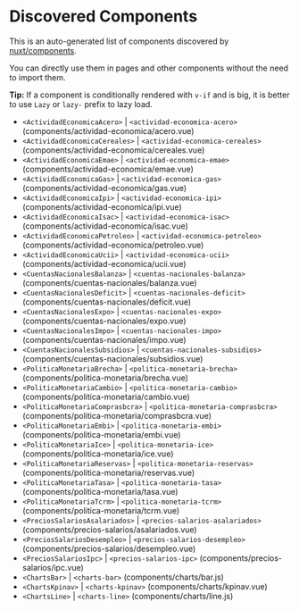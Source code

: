 # Discovered Components

This is an auto-generated list of components discovered by [nuxt/components](https://github.com/nuxt/components).

You can directly use them in pages and other components without the need to import them.

**Tip:** If a component is conditionally rendered with `v-if` and is big, it is better to use `Lazy` or `lazy-` prefix to lazy load.

- `<ActividadEconomicaAcero>` | `<actividad-economica-acero>` (components/actividad-economica/acero.vue)
- `<ActividadEconomicaCereales>` | `<actividad-economica-cereales>` (components/actividad-economica/cereales.vue)
- `<ActividadEconomicaEmae>` | `<actividad-economica-emae>` (components/actividad-economica/emae.vue)
- `<ActividadEconomicaGas>` | `<actividad-economica-gas>` (components/actividad-economica/gas.vue)
- `<ActividadEconomicaIpi>` | `<actividad-economica-ipi>` (components/actividad-economica/ipi.vue)
- `<ActividadEconomicaIsac>` | `<actividad-economica-isac>` (components/actividad-economica/isac.vue)
- `<ActividadEconomicaPetroleo>` | `<actividad-economica-petroleo>` (components/actividad-economica/petroleo.vue)
- `<ActividadEconomicaUcii>` | `<actividad-economica-ucii>` (components/actividad-economica/ucii.vue)
- `<CuentasNacionalesBalanza>` | `<cuentas-nacionales-balanza>` (components/cuentas-nacionales/balanza.vue)
- `<CuentasNacionalesDeficit>` | `<cuentas-nacionales-deficit>` (components/cuentas-nacionales/deficit.vue)
- `<CuentasNacionalesExpo>` | `<cuentas-nacionales-expo>` (components/cuentas-nacionales/expo.vue)
- `<CuentasNacionalesImpo>` | `<cuentas-nacionales-impo>` (components/cuentas-nacionales/impo.vue)
- `<CuentasNacionalesSubsidios>` | `<cuentas-nacionales-subsidios>` (components/cuentas-nacionales/subsidios.vue)
- `<PoliticaMonetariaBrecha>` | `<politica-monetaria-brecha>` (components/politica-monetaria/brecha.vue)
- `<PoliticaMonetariaCambio>` | `<politica-monetaria-cambio>` (components/politica-monetaria/cambio.vue)
- `<PoliticaMonetariaComprasbcra>` | `<politica-monetaria-comprasbcra>` (components/politica-monetaria/comprasbcra.vue)
- `<PoliticaMonetariaEmbi>` | `<politica-monetaria-embi>` (components/politica-monetaria/embi.vue)
- `<PoliticaMonetariaIce>` | `<politica-monetaria-ice>` (components/politica-monetaria/ice.vue)
- `<PoliticaMonetariaReservas>` | `<politica-monetaria-reservas>` (components/politica-monetaria/reservas.vue)
- `<PoliticaMonetariaTasa>` | `<politica-monetaria-tasa>` (components/politica-monetaria/tasa.vue)
- `<PoliticaMonetariaTcrm>` | `<politica-monetaria-tcrm>` (components/politica-monetaria/tcrm.vue)
- `<PreciosSalariosAsalariados>` | `<precios-salarios-asalariados>` (components/precios-salarios/asalariados.vue)
- `<PreciosSalariosDesempleo>` | `<precios-salarios-desempleo>` (components/precios-salarios/desempleo.vue)
- `<PreciosSalariosIpc>` | `<precios-salarios-ipc>` (components/precios-salarios/ipc.vue)
- `<ChartsBar>` | `<charts-bar>` (components/charts/bar.js)
- `<ChartsKpinav>` | `<charts-kpinav>` (components/charts/kpinav.vue)
- `<ChartsLine>` | `<charts-line>` (components/charts/line.js)

